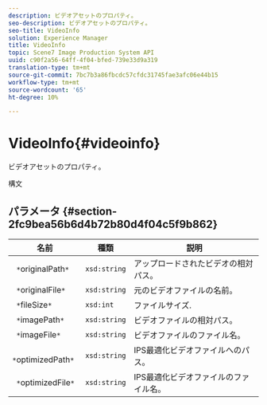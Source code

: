 ```yaml
---
description: ビデオアセットのプロパティ。
seo-description: ビデオアセットのプロパティ。
seo-title: VideoInfo
solution: Experience Manager
title: VideoInfo
topic: Scene7 Image Production System API
uuid: c90f2a56-64ff-4f04-bfed-739e33d9a319
translation-type: tm+mt
source-git-commit: 7bc7b3a86fbcdc57cfdc31745fae3afc06e44b15
workflow-type: tm+mt
source-wordcount: '65'
ht-degree: 10%

---
```



# VideoInfo{#videoinfo}

ビデオアセットのプロパティ。

構文

## パラメータ {#section-2fc9bea56b6d4b72b80d4f04c5f9b862}

| 名前 | 種類 | 説明 |
|---|---|---|
| ` *`originalPath`*` | `xsd:string` | アップロードされたビデオの相対パス。 |
| ` *`originalFile`*` | `xsd:string` | 元のビデオファイルの名前。 |
| ` *`fileSize`*` | `xsd:int` | ファイルサイズ. |
| ` *`imagePath`*` | `xsd:string` | ビデオファイルの相対パス。 |
| ` *`imageFile`*` | `xsd:string` | ビデオファイルのファイル名。 |
| ` *`optimizedPath`*` | `xsd:string` | IPS最適化ビデオファイルへのパス。 |
| ` *`optimizedFile`*` | `xsd:string` | IPS最適化ビデオファイルのファイル名。 |

